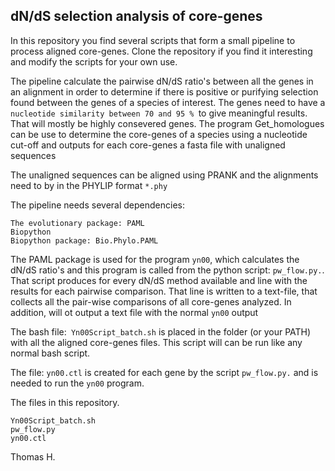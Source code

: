 ## dN/dS selection analysis of core-genes

In this repository you find several scripts that form a small pipeline to process aligned core-genes. Clone the repository if you find it interesting and modify the scripts for your own use.

The pipeline calculate the pairwise dN/dS ratio's between all the genes in an alignment in order to determine if there is positive or purifying selection found between the genes of a species of interest. The genes need to have a `nucleotide similarity between 70 and 95 % `to give meaningful results. That will mostly be highly consevered genes. The program Get_homologues can be use to determine the core-genes of a species using a nucleotide cut-off and outputs for each core-genes a fasta file with unaligned sequences

The unaligned sequences can be aligned using PRANK and the alignments need to by in the PHYLIP format `*.phy`

The pipeline needs several dependencies:

```
The evolutionary package: PAML
Biopython 
Biopython package: Bio.Phylo.PAML

```

The PAML package is used for the program `yn00`, which calculates the dN/dS ratio's and this program is called from the python script: `pw_flow.py.`. That script produces for every dN/dS method available and line with the results for each pairwise comparison. That line is written to a text-file, that collects all the pair-wise comparisons of all core-genes analyzed. In addition, will ot output a text file with the normal `yn00` output

The bash file:` Yn00Script_batch.sh` is placed in the folder (or your PATH) with all the aligned core-genes files. This script will can be run like any normal bash script.

The file: `yn00.ctl` is created for each gene by the script `pw_flow.py.` and is needed to run the `yn00` program.

The files in this repository.

```
Yn00Script_batch.sh
pw_flow.py
yn00.ctl

```

Thomas H.


